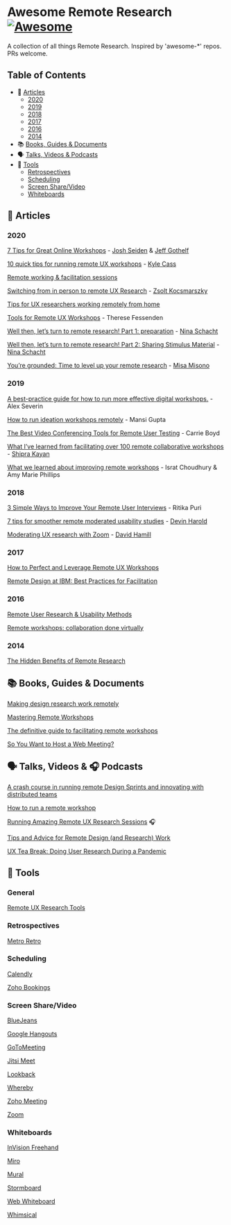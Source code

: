 # Awesome Remote Research [![Awesome](https://awesome.re/badge.svg)](https://awesome.re)
A collection of all things Remote Research. Inspired by 'awesome-*' repos. PRs welcome.

## Table of Contents

- 📝 [Articles](#-articles)
  - [2020](#2020)
  - [2019](#2019)
  - [2018](#2018)
  - [2017](#2017)
  - [2016](#2016)
  - [2014](#2014)
- 📚 [Books, Guides & Documents](#-books-guides--documents)
- 🗣 [Talks, Videos & Podcasts](#-talks-videos---podcasts)
- 🧰 [Tools](#-tools)
  - [Retrospectives](#retrospectives)
  - [Scheduling](#scheduling)
  - [Screen Share/Video](#screen-sharevideo)
  - [Whiteboards](#whiteboards)

## 📝 Articles

### 2020

[7 Tips for Great Online Workshops](https://medium.com/@jseiden/7-tips-for-great-online-workshops-c13a3dfa462d) - [Josh Seiden](https://twitter.com/jseiden/) & [Jeff Gothelf](https://twitter.com/jboogie/)

[10 quick tips for running remote UX workshops](https://uxdesign.cc/running-remote-ux-workshops-d75fd6b9febe) - [Kyle Cass](https://twitter.com/kyecass)

[Remote working &  facilitation sessions ](https://www.thisismilk.co.uk/blog/remote-working-facilitation-sessions)

[Switching from in person to remote UX Research](https://www.hellopingpong.com/blog/switching-from-in-person-to-remote-ux-research-in-the-time-of-coronavirus) - [Zsolt Kocsmarszky](https://twitter.com/kocsmy)

[Tips for UX researchers working remotely from home](https://medium.com/@sticktail/tips-for-ux-researchers-working-remotely-from-home-7acad825e866)

[Tools for Remote UX Workshops](https://www.nngroup.com/articles/tools-remote-ux-workshops/) - Therese Fessenden

[Well then, let’s turn to remote research! Part 1: preparation](https://www.linkedin.com/pulse/well-lets-turn-remote-research-part-1-preparation-nina-schacht/) - [Nina Schacht](https://twitter.com/NinBerlin)

[Well then, let’s turn to remote research! Part 2: Sharing Stimulus Material](https://www.linkedin.com/pulse/well-lets-turn-remote-research-part-2-sharing-stimulus-nina-schacht/) - [Nina Schacht](https://twitter.com/NinBerlin)

[You’re grounded: Time to level up your remote research](https://medium.com/@misamisono/youre-grounded-time-to-level-up-your-remote-research-dbac3e63fadb) - [Misa Misono](https://twitter.com/misamisono)

### 2019

[A best-practice guide for how to run more effective digital workshops.](https://uxdesign.cc/the-future-of-the-workshop-is-remote-a3e2b4b6249c) - Alex Severin

[How to run ideation workshops remotely](https://medium.com/unconform-stories/how-to-run-ideation-workshops-remotely-ac76e495ba27) - Mansi Gupta

[The Best Video Conferencing Tools for Remote User Testing](https://www.userinterviews.com/blog/the-best-video-conferencing-tools-for-remote-user-testing) - Carrie Boyd

[What I’ve learned from facilitating over 100 remote collaborative workshops](https://miro.com/blog/100-remote-workshops-learnings/) - [Shipra Kayan](https://twitter.com/skayan)

[What we learned about improving remote workshops](https://www.dxw.com/2019/10/what-we-learned-about-improving-remote-workshops/) - Israt Choudhury & Amy Marie Phillips

### 2018

[3 Simple Ways to Improve Your Remote User Interviews](https://www.userinterviews.com/blog/3-simple-ways-to-improve-your-remote-user-interviews) - Ritika Puri

[7 tips for smoother remote moderated usability studies](https://www.usertesting.com/blog/7-tips-smoother-remote-moderated-usability-studies) - [Devin Harold](https://twitter.com/DevinHarold)

[Moderating UX research with Zoom](https://uxdesign.cc/moderating-ux-research-with-zoom-1d4e89614277) - [David Hamill](https://twitter.com/dav_hamill)

### 2017

[How to Perfect and Leverage Remote UX Workshops](https://www.toptal.com/designers/ux/mastering-remote-ux-workshops)

[Remote Design at IBM: Best Practices for Facilitation](https://blog.mural.co/2017/03/30/remote-design-at-ibm)

### 2016

[Remote User Research & Usability Methods](https://uxmag.com/articles/remote-user-research-usability-methods)

[Remote workshops: collaboration done virtually](https://hanno.co/blog/remote-workshops/)

### 2014

[The Hidden Benefits of Remote Research](https://www.uxbooth.com/articles/hidden-benefits-remote-research/)

## 📚 Books, Guides & Documents

[Making design research work remotely](https://docs.google.com/presentation/d/1T0sjyDlvCRJG95q9LYmPiPaU8baLG7L2IQwRpNsfq2M/edit#slide=id.g4e808df0f1_2_208)

[Mastering Remote Workshops](https://docs.google.com/document/d/1zL_pkVKR57KOO4zqXUwUpfKd0MzPOue3-GQ6mUDu_fQ/edit)

[The definitive guide to facilitating remote workshops](https://mural.co/ebook)

[So You Want to Host a Web Meeting?](http://www.fullcirc.com/wp/wp-content/uploads/2015/12/SoYouWanttoHostaWebMeeting.pdf)

## 🗣 Talks, Videos & 🎧 Podcasts

[A crash course in running remote Design Sprints and innovating with distributed teams](https://www.youtube.com/watch?v=BpM_FO3ucQA)

[How to run a remote workshop](https://www.youtube.com/watch?v=wQpA_OMJGV0)

[Running Amazing Remote UX Research Sessions](https://www.userinterviews.com/blog/running-amazing-remote-ux-research-sessions-with-sonya-badigian) 🎧

[Tips and Advice for Remote Design (and Research) Work](https://vimeo.com/397237913)

[UX Tea Break: Doing User Research During a Pandemic](https://www.youtube.com/watch?v=KQHQ2i_S8aM)

## 🧰 Tools

### General

[Remote UX Research Tools](http://remoteresear.ch/tools/)

### Retrospectives

[Metro Retro](https://metroretro.io/)

### Scheduling

[Calendly](https://calendly.com/)

[Zoho Bookings](https://www.zoho.com/bookings/)

### Screen Share/Video

[BlueJeans](https://www.bluejeans.com/)

[Google Hangouts](https://hangouts.google.com/)

[GoToMeeting](https://www.gotomeeting.com/)

[Jitsi Meet](https://meet.jit.si/)

[Lookback](https://lookback.io/)

[Whereby](https://whereby.com/)

[Zoho Meeting](https://www.zoho.com/meeting/)

[Zoom](https://zoom.us/)

### Whiteboards

[InVision Freehand](https://www.invisionapp.com/feature/freehand)

[Miro](https://miro.com/)

[Mural](https://mural.co/)

[Stormboard](http://stormboard.com/)

[Web Whiteboard](https://www.webwhiteboard.com/)

[Whimsical](https://whimsical.com/)
